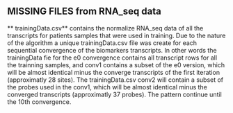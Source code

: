 ## MISSING FILES from RNA_seq data

** trainingData.csv** contains the normalize RNA_seq data of all the transcripts for patients samples that were used in training. Due to the nature of the algorithm a unique trainingData.csv file was create for each sequential convergence of the  biomarkers transcripts. In other words the trainingData fie for the e0 convergence contains all transcript rows for all the trainning samples, and conv1 contains a subset of the e0 version, which will be almost identical minus the converge transcripts of the first iteration (approximatly 28 sites). The trainingData.csv conv2 will contain a subset of the probes used in the conv1, which will be almost identical minus the converged transcripts (approximatly 37 probes). The pattern continue until the 10th convergence.
